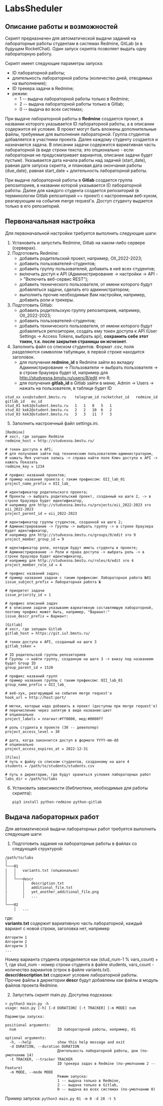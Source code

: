 # LabsSheduler

## Описание работы и возможностей

Скрипт предназначен для автоматической выдачи заданий на лабораторные работы студентам в системах Redmine, GitLab (и в будущем RocketChat). Один запуск скрипта позволяет выдать одну лабораторную работу.

Скрипт имеет следующие параметры запуска:
   * ID лабораторной работы;
   * длительность лабораторной работы (количество дней, отводимых на выполнение);
   * ID трекера задачи в Redmine;
   * режим:
       * 1 -- выдача лабораторной работы только в Redmine;
       * 2 -- выдача лабораторной работы только в Gitlab;
       * 0 -- выдача во всех системах;
   
При выдаче лабораторной работы в **Redmine** создается проект, в названии которого указывается ID лабораторной работы, а в описании содержится её условие. В проект могут быть вложены дополнительные файлы, требуемые для выполнения лабораторной. Группа студентов добавляется в участники проекта. Далее каждому студенту создается и назначается задача. В описании задачи содержится вариативная часть лабораторной (в виде строки текста; это опционально - если лабораторная не предусматривает вариантов, описание задачи будет пустым). Указывается дата начала работы над задачей (start_date), равная дате запуска скрипта, и плановая дата окончания работы (due_date), равная start_date + длительность лабораторной работы.

При выдаче лабораторной работы в **Gitlab** создается группа репозиториев, в названии которой указывается ID лабораторной работы. Далее для каждого студента создается репозиторий (в терминологии Gitlab репозиторий == проект) с настроенным веб-хуком, реагирующим на события merge request'а. Доступ студенту выдается только в его репозиторий.

## Первоначальная настройка
Для первоначальной настройки требуется выполнить следующие шаги:
1. Установить и запустить Redmine, Gitlab на каком-либо сервере (серверах).
2. Подготовить Redmine:
    * добавить родительский проект, например, OII_2022-2023;
    * добавить пользователей-студентов;
    * добавить группу пользователей, добавить в неё всех студентов;
    * включить доступ к API (Администрирование -> настройки -> API -> "Включить веб-сервис REST");
    * добавить технического пользователя, от имени которого будут добавляться задачи, сделать его администратором;
    * выполнить прочие необходимые Вам настройки, например, добавить роли и трекеры.
3. Подготовить Gitlab:
    * добавить родительскую группу репозиториев, например, OII_2022-2023;
    * добавить пользователей-студентов;
    * добавить технического пользователя, от имени которого будут добавляться репозитории, создать ему токен доступа к API (User Settings -> Access Tokens, выбрать api), **сохранить себе этот токен, т.к. после закрытия страницы он исчезнет**.
4. Заполнить файл со списком студентов. Формат .csv, поля разделяются символом табуляции, в первой строке находится заголовок.
    * для получения **redmine_id** в Redmine зайти во вкладку Администрирование -> Пользователи -> выбрать пользователя -> в строке браузера будет id, например для http://studvesna.bmstu.ru/users/8/edit это 8;
    * для получения **gitlab_id** в Gitlab зайти в меню, Admin -> Users -> нажать на пользователя, в таблице будет ID
```
stud_xx	xxx@student.bmstu.ru	telegram_id	rocketchat_id	redmine_id	gitlab_id	eu_id
stud_01	kek1@student.bmstu.ru	1	1	8	5	1
stud_02	kek2@student.bmstu.ru	2	2	10	6	2
stud_03	kek3@student.bmstu.ru	3	3	11	7	3
``` 

5. Заполнить настроечный файл settings.ini.  
```
[Redmine]  
# хост, где запущен Redmine
redmine_host = http://studvesna.bmstu.ru/    

# токен доступа к API;
# для получения зайти под техническим пользователем-администратором, 
# нажать Моя учетная запись -> справа найти поле Ключ доступа к API -> нажать Показать
redmine_key = 1234

# префикс названий проектов; 
# пример названия проекта с таким префиксом: OII_lab_01
project_name_prefix = OII_lab_

# идентификатор родительского проекта;
# Проекты -> выбрать родительский проект, созданный на шаге 2, -> в строке браузера будет идентификатор, 
# например для http://studvesna.bmstu.ru/projects/oii_2022-2023 это oii_2022-2023
project_parent_id = oii_2022-2023

# идентификатор группы студентов, созданной на шаге 2;
# Администрирование -> Группы -> выбрать группу -> в строке браузера будет идентификатор,
# например для http://studvesna.bmstu.ru/groups/9/edit это 9
project_member_group_id = 9

# идентификатор роли, которую будут иметь студенты в проекте;
# Администрирование -> Роли и права доступа -> выбрать роль -> в строке браузера будет идентификатор,
# например для http://studvesna.bmstu.ru/roles/4/edit это 4
project_member_role_id = 4

# префикс названий задач;
# пример названия задачи с таким префиксом: Лабораторная работа №01
issue_subject_prefix = Лабораторная работа №

# приоритет задачи
issue_priority_id = 1

# префикс описаний задач
# в описании задачи указываем вариативную составляющую лабораторной, поэтому префикс может быть, например, "Вариант:"
issue_descr_prefix = Вариант:

[Gitlab]
# хост, где запущен Gitlab
gitlab_host = https://git.iu7.bmstu.ru/

# токен доступа к API, созданный на шаге 3
gitlab_token =

# ID родительской группы репозиториев
# Группы -> найти группу, созданную на шаге 3 -> внизу под названием будет Group ID 
group_parent_id = 1520

# префикс названий групп
# пример названия группы с таким префиксом: OII_lab_01
group_name_prefix = OII_lab_

# веб-хук, реагирующий на события merge request'а
hook_url = http://host:port/

# метки, которые надо добавить в проект (доступны при merge request'е)
# перечисление через запятую в виде название:цвет
# опционально
project_labels = плагиат:#ff0000, мод:#0000ff

# роль студента в проекте (30 -- девелопер)
project_access_level = 30

# дата, когда закончится доступ в формате YYYY-mm-dd
# опционально
project_access_expires_at = 2022-12-31

[Files]
# путь к файлу со списком студентов, созданному на шаге 4
students = /path/to/students/students.csv

# путь к директории, где будут храниться условия лабораторных работ
labs_dir = /path/to/labs
```
6. Установить зависимости (библиотеки, необходимые для работы скрипта):
    ```
    pip3 install python-redmine python-gitlab
    ```

## Выдача лабораторных работ
Для автоматической выдачи лабораторных работ требуется выполнить следующие шаги:
1. Подготовить задания на лабораторные работы в файлах со следующей структурой:
```
/path/to/labs  
│
└───01
│   │   variants.txt (опционально)
│   │
│   └───descr
│       │   description.txt
│       │   additional_file.txt
|       │   yet_another_additional_file.png
│       │   ...
│   
└───02
    │   ...
```
где:\
**variants.txt** содержит вариативную часть лабораторной, каждый вариант с новой строки, заголовка нет, например
```
Алгоритм 1
Алгоритм 2
Алгоритм 3
...
```
Номер варианта студента определяется как (stud_num-1 % vars_count) + 1, где stud_num - номер строки студента в файле students, vars_count - количество вариантов (строк в файле variants.txt).\
**descr/description.txt** содержит условие лабораторной работы.\
Прочие файлы в директории **descr** будут добавлены как файлы в модуль файлов проекта Redmine.

2. Запустить скрипт main.py. Доступна подсказка:
```
> python3 main.py -h
usage: main.py [-h] [-d DURATION] [-t TRACKER] [-m MODE] num                   
                                                                               
Параметры запуска:                                                             
                                                                               
positional arguments:                                                          
  num                   ID лабораторной работы, например, 01                   
                                                                               
optional arguments:                                                            
  -h, --help            show this help message and exit                        
  -d DURATION, --duration DURATION                                             
                        Длительность лабораторной работы, дни (по-умолчанию 14)
  -t TRACKER, --tracker TRACKER                                                
                        ID трекера задач в Redmine (по-умолчанию 2 -- Feature)
  -m MODE, --mode MODE  
                        Режим запуска: 
                        1 -- выдача только в Redmine, 
                        2 -- выдача только в Gitlab,
                        0 -- выдача во всех системах (по-умолчанию 0)
```
Пример запуска: ```python3 main.py 01 -m 0 -d 28 -t 5```
